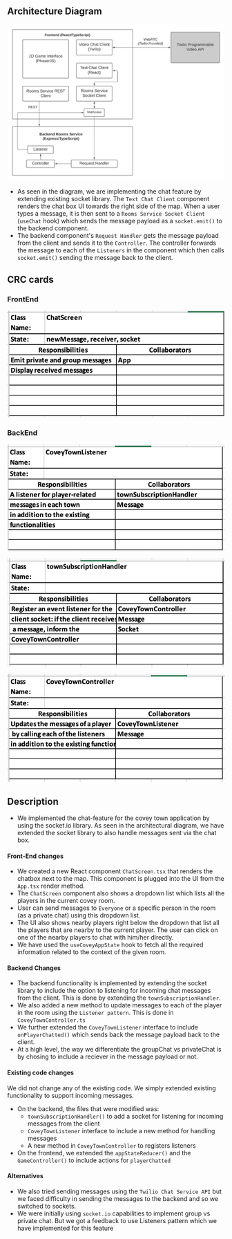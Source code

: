 ## Architecture Diagram

![High Level Architecture Diagram](https://github.com/mohammedowais2492/covey.town/blob/master/HLAD.jpeg)

- As seen in the diagram, we are implementing the chat feature by extending existing socket library. The `Text Chat Client` component renders the chat box UI towards the right side of the map. When a user types a message, it is then sent to a `Rooms Service Socket Client` (`useChat` hook) which sends the message payload as a `socket.emit()` to the backend component. 
- The backend component's `Request Handler` gets the message payload from the client and sends it to the `Controller`. The controller forwards the message to each of the `Listeners` in the component which then calls `socket.emit()` sending the message back to the client. 


## CRC cards

### FrontEnd
![CRC1](https://github.com/mohammedowais2492/covey.town/blob/master/CRC1.png)

### BackEnd
![CRC2](https://github.com/mohammedowais2492/covey.town/blob/master/CRC2.png)

![CRC3](https://github.com/mohammedowais2492/covey.town/blob/master/CRC3.png)

![CRC4](https://github.com/mohammedowais2492/covey.town/blob/master/CRC4.png)

## Description

- We implemented the chat-feature for the covey town application by using the socket.io library. As seen in the architectural diagram, we have extended the socket library to also handle messages sent via the chat box. 

#### Front-End changes
- We created a new React component `ChatScreen.tsx` that renders the chatbox next to the map. This component is plugged into the UI from the `App.tsx` render method. 
- The `ChatScreen` component also shows a dropdown list which lists all the players in the current covey room. 
- User can send messages to `Everyone` or a specific person in the room (as a private chat) using this dropdown list.
- The UI also shows nearby players right below the dropdown that list all the players that are nearby to the current player. The user can click on one of the nearby players to chat with him/her directly.
- We have used the `useCoveyAppState` hook to fetch all the required information related to the context of the given room.


#### Backend Changes
- The backend functionality is implemented by extending the socket library to include the option to listening for incoming chat messages from the client. This is done by extending the `townSubscriptionHandler`.
- We also added a new method to update messages to each of the player in the room using the `Listener pattern`. This is done in `CoveyTownController.ts`
- We further extended the `CoveyTownListener` interface to include `onPlayerChatted()` which sends back the message payload back to the client. 
- At a high level, the way we differentiate the groupChat vs privateChat is by chosing to include a reciever in the message payload or not.


#### Existing code changes
We did not change any of the existing code. We simply extended existing functionality to support incoming messages. 
- On the backend, the files that were modified was: 
    - `townSubscriptionHandler()` to add a socket for listening for incoming messages from the client
    - `CoveyTownListener` interface to include a new method for handling messages
    - A new method in `CoveyTownController` to registers listeners
- On the frontend, we extended the `appStateReducer()` and the `GameController()` to include actions for `playerChatted`

#### Alternatives
- We also tried sending messages using the `Twilio Chat Service API` but we faced difficulty in sending the messages to the backend and so we switched to sockets.
- We were initially using `socket.io` capabilities to implement group vs private chat. But we got a feedback to use Listeners pattern which we have implemented for this feature
